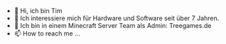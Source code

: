 - 👋 Hi, ich bin Tim
- 👀 Ich interessiere mich für Hardware und Software seit über 7 Jahren.
- 🌱 Ich bin in einem Minecraft Server Team als Admin: Treegames.de
- 📫 How to reach me ...

<!---
Timsolol/Timsolol is a ✨ Youtuber ✨ with Minecraft Content and more...
